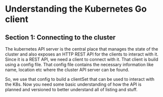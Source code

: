 # Understanding the Kubernetes Go client

## Section 1: Connecting to the cluster

The kubernetes API server is the central place that manages the state of the cluster and also exposes an HTTP REST API for the clients to interact with it. Since it is a REST API, we need a client to connect with it. That client is build using a config file. That config file contains the necessary information like name, location etc where the cluster API server can be found.

So, we use that config to build a clientSet that can be used to interact with the K8s. Now you need some basic understanding of how the API is planned and versioned to better understand all of listing and stuff.